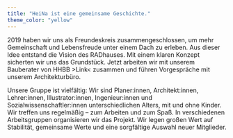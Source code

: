 ```yaml
---
title: "HeiNa ist eine gemeinsame Geschichte."
theme_color: "yellow"
---
```


2019 haben wir uns als Freundeskreis zusammengeschlossen, um mehr Gemeinschaft und Lebensfreude unter einem Dach zu erleben. Aus dieser Idee entstand die Vision des RADhauses. Mit einem klaren Konzept sicherten wir uns das Grundstück. Jetzt arbeiten wir mit unserem Bauberater von HHBB >Link< zusammen und führen Vorgespräche mit unserem Architekturbüro.

Unsere Gruppe ist vielfältig: Wir sind Planer:innen, Architekt:innen, Lehrer:innen, Illustrator:innen, Ingenieur:innen und Sozialwissenschaftler:innen unterschiedlichen Alters, mit und ohne Kinder. Wir treffen uns regelmäßig – zum Arbeiten und zum Spaß. In verschiedenen Arbeitsgruppen organisieren wir das Projekt. Wir legen großen Wert auf Stabilität, gemeinsame Werte und eine sorgfältige Auswahl neuer Mitglieder.

